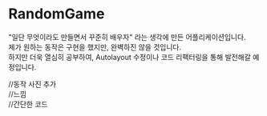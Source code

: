 # RandomGame

"일단 무엇이라도 만들면서 꾸준히 배우자" 라는 생각에 만든 어플리케이션입니다.  
제가 원하는 동작은 구현을 했지만, 완벽하진 않을 것입니다.  
하지만 더욱 열심히 공부하여,  Autolayout 수정이나 코드 리팩터링을 통해 발전해갈 예정입니다.  
  
//동작 사진 추가  
//느낌  
//간단한 코드  


